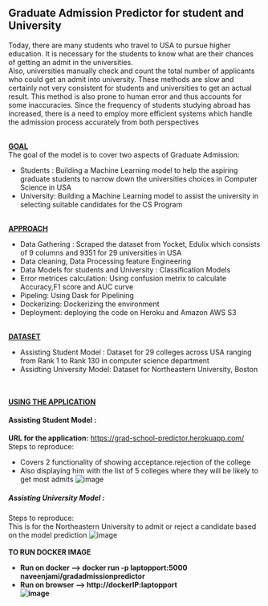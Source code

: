## Graduate Admission Predictor for student and University
Today, there are many students who travel to USA to pursue higher education. It is necessary for the students to know what are their chances of getting an admit in the universities. <br>
Also, universities manually check and count the total number of applicants who could get an admit into university. These methods are slow and certainly not very consistent for students and universities to get an actual result. This method is also prone to human error and thus accounts for some inaccuracies. Since the frequency of students studying abroad has increased, there is a need to employ more efficient systems which handle the admission process accurately from both perspectives<br><br>

<b><u>GOAL</u></b><br>
The goal of the model is to cover two aspects of Graduate Admission:<br>
 - Students : Building a Machine Learning model to help the aspiring graduate students to narrow down the universities choices in Computer Science in USA<br>
 - University: Building a Machine Learning model to assist the university in selecting suitable candidates for the CS Program<br><br>

<b> <u>APPROACH</u> </b><br>
- Data Gathering : Scraped the dataset from Yocket, Edulix which consists of 9 columns and 9351 for 29 universities in USA<br>
- Data cleaning, Data Processing feature Engineering<br>
- Data Models for students and University : Classification Models<br>
- Error metrices calculation: Using confusion metrix to calculate Accuracy,F1 score and AUC curve<br>
- Pipeling: Using Dask for Pipelining<br>
- Dockerizing: Dockerizing the environment<br>
- Deployment: deploying the code on Heroku and Amazon AWS S3<br><br>

<b> <u>DATASET</u></b><br>
 - Assisting Student Model : Dataset for 29 colleges across USA ranging from Rank 1 to Rank 130 in computer science department<br>
 - Assidting University Model: Dataset for Northeastern University, Boston<br><br><br>

<b><u>USING THE APPLICATION</b></u><br>
#### Assisting Student Model :<br>
<b>URL for the application:</b> https://grad-school-predictor.herokuapp.com/ <br>
Steps to reproduce:<br> 
- Covers 2 functionality of showing acceptance.rejection of the college<br>
- Also displaying him with the list of 5 colleges where they will be likely to get most admits
![image](https://user-images.githubusercontent.com/37238004/56715198-ff2a4080-6704-11e9-9e65-6cef85daefbb.png)

##### Assisting University Model :<br>
Steps to reproduce:<br> This is for the Northeastern University to admit or reject a candidate based on the model prediction
![image](https://user-images.githubusercontent.com/37238004/56716147-92fd0c00-6707-11e9-8e26-caaa72edd874.png)
<br>
<br>
<b> TO RUN DOCKER IMAGE <b>
 - Run on docker  --> docker run -p laptopport:5000 naveenjami/gradadmissionpredictor
 - Run on browser --> http://dockerIP:laptopport <br>
![image](https://user-images.githubusercontent.com/37238004/56794222-ada0b500-67db-11e9-8398-fec52cf4a28e.png)






